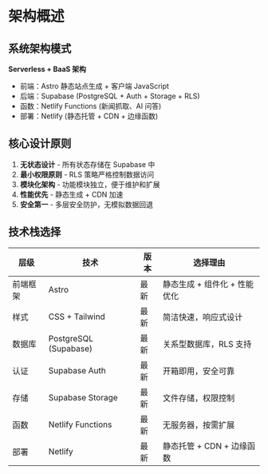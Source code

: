 # 架构概述

## 系统架构模式

**Serverless + BaaS 架构**
- 前端：Astro 静态站点生成 + 客户端 JavaScript
- 后端：Supabase (PostgreSQL + Auth + Storage + RLS)
- 函数：Netlify Functions (新闻抓取、AI 问答)
- 部署：Netlify (静态托管 + CDN + 边缘函数)

## 核心设计原则

1. **无状态设计** - 所有状态存储在 Supabase 中
2. **最小权限原则** - RLS 策略严格控制数据访问
3. **模块化架构** - 功能模块独立，便于维护和扩展
4. **性能优先** - 静态生成 + CDN 加速
5. **安全第一** - 多层安全防护，无模拟数据回退

## 技术栈选择

| 层级 | 技术 | 版本 | 选择理由 |
|------|------|------|----------|
| 前端框架 | Astro | 最新 | 静态生成 + 组件化 + 性能优化 |
| 样式 | CSS + Tailwind | 最新 | 简洁快速，响应式设计 |
| 数据库 | PostgreSQL (Supabase) | 最新 | 关系型数据库，RLS 支持 |
| 认证 | Supabase Auth | 最新 | 开箱即用，安全可靠 |
| 存储 | Supabase Storage | 最新 | 文件存储，权限控制 |
| 函数 | Netlify Functions | 最新 | 无服务器，按需扩展 |
| 部署 | Netlify | 最新 | 静态托管 + CDN + 边缘函数 |

